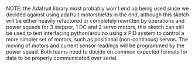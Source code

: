 NOTE: the Adafruit library most probably won't end up being used since we decided against using adafruit motorshields in the end,
although this sketch will be either heavily refactored or completely rewritten by operations and power squads for 3 stepper, 1 DC
and 2 servo motors, this sketch can still be used to test interfacing python/arduino using a PID system to control a more simpler
set of motors, such as positional (non-continous) servos.
The moving of motors and current sensor readings will be programmed by the power squad.
Both teams need to decide on common expected formats for data to be properly communicated over serial.
